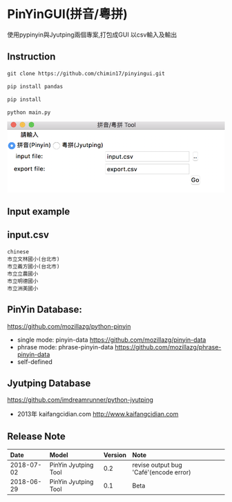 
PinYinGUI(拼音/粵拼)
==
使用pypinyin與Jyutping兩個專案,打包成GUI
以csv輸入及輸出

Instruction
--
```
git clone https://github.com/chimin17/pinyingui.git
```
```
pip install pandas
```
```
pip install
```
```
python main.py
```
![Demo](demo.png)

Input example
--
## input.csv
```
chinese
市立文林國小(台北市)
市立義方國小(台北市)
市立立農國小
市立明德國小
市立洲美國小
```


PinYin Database:
--
https://github.com/mozillazg/python-pinyin
- single mode: pinyin-data  https://github.com/mozillazg/pinyin-data
- phrase mode: phrase-pinyin-data https://github.com/mozillazg/phrase-pinyin-data
- self-defined


Jyutping Database
--
https://github.com/imdreamrunner/python-jyutping
- 2013年 kaifangcidian.com   http://www.kaifangcidian.com


Release Note
--
| Date | Model | Version | Note|
| :-------- | :----- | :---------- | :---------- |
| 2018-07-02   | PinYin Jyutping Tool | 0.2 | revise output bug 'Café'(encode error)|
| 2018-06-29   | PinYin Jyutping Tool | 0.1 | Beta|
